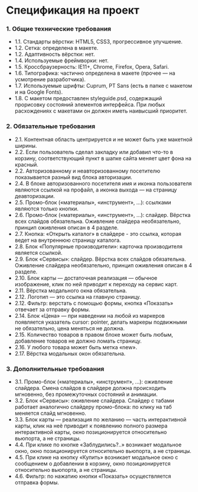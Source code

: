 # Спецификация на проект

### 1. Общие технические требования 
- 1.1. Стандарты вёрстки: HTML5, CSS3, прогрессивное улучшение. 
- 1.2. Сетка: определена в макете. 
- 1.2. Адаптивность вёрстки: нет. 
- 1.4. Используемые фреймворки: нет. 
- 1.5. Кроссбраузерность: IE11+, Chrome, Firefox, Opera, Safari. 
- 1.6. Типографика: частично определена в макете (прочее — на усмотрение разработчика). 
- 1.7. Используемые шрифты: Cuprum, PT Sans (есть в папке с макетом и на Google Fonts). 
- 1.8. С макетом предоставлен styleguide.psd, содержащий прорисовку состояний элементов интерфейса. При любых расхождениях с макетами он должен иметь наивысший приоритет. 

### 2. Обязательные требования 
- 2.1. Контентная область центрируется и не может быть уже макетной ширины. 
- 2.2. Если пользователь сделал закладку или добавил что-то в корзину, соответствующий пункт в шапке сайта меняет цвет фона на красный. 
- 2.2. Авторизованному и неавторизованному посетителю показывается разный вид блока авторизации. 
- 2.4. В блоке авторизованного посетителя имя и иконка пользователя являются ссылкой на профайл, а иконка выхода — на страницу деавторизации. 
- 2.5. Промо-блок («материалы», «инструмент», ...): ссылками являются только кнопки. 
- 2.6. Промо-блок («материалы», «инструмент», ...): слайдер. Вёрстка всех слайдов обязательна. Оживление слайдера необязательно, принцип оживления описан в 4 разделе. 
- 2.7. Кнопка: «Открыть каталог» в слайдере - это ссылка, которая ведет на внутреннюю страницу каталога.
- 2.8. Блок «Популярные производители»: карточка производителя является ссылкой. 
- 2.9. Блок «Сервисы»: слайдер. Вёрстка всех слайдов обязательна. Оживление слайдера необязательно, принцип оживления описан в 4 разделе.
- 2.10. Блок карты — достаточная реализация — обычное изображение, клик по ней приводит к переходу на сервис карт. 
- 2.11. Вёрстка модального окна обязательна. 
- 2.12. Логотип — это ссылка на главную страницу. 
- 2.12. Фильтр: верстать с помощью формы, кнопка «Показать» отвечает за отправку формы. 
- 2.14. Блок «Цена» — при наведении на любой из маркеров появляется указатель cursor: pointer, делать маркеры подвижными не обязательно, цена меняться не должна.
- 2.15. Количество товаров в правом блоке может быть любым, добавление товаров не должно ломать страницу. 
- 2.16. У любого товара может быть метка «new».
- 2.17. Вёрстка модальных окон обязательна.

### 3. Дополнительные требования 
- 3.1. Промо-блок («материалы», «инструмент», ...): оживление слайдера. Смена слайдов в слайдере должна происходить мгновенно, без промежуточных состояний и анимации. 
- 3.2. Блок «Сервисы»: оживление слайдера. Слайдер с табами работает аналогично слайдеру промо-блока: по клику на таб меняется слайд мгновенно. 
- 3.3. Блок карты — реализация по желанию — часть интерактивной карты, клик на неё приводит к появлению полного размера интерактивной карты, окно позиционируется относительно вьюпорта, а не страницы. 
- 4.4. При клике по кнопке «Заблудились?..» возникает модальное окно, окно позиционируется относительно вьюпорта, а не страницы. 
- 4.5. При клике на кнопку «Купить» возникает модальное окно с сообщением о добавлении в корзину, окно позиционируется относительно вьюпорта, а не страницы. 
- 4.6. Фильтр: по нажатию кнопки «Показать» осуществляется отправка формы. 

